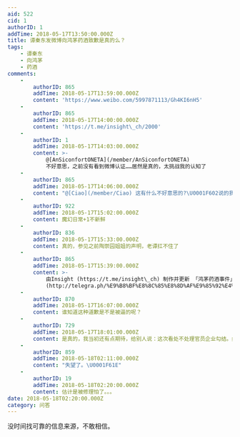 ```yaml
---
aid: 522
cid: 1
authorID: 1
addTime: 2018-05-17T13:50:00.000Z
title: 谭秦东发微博向鸿茅药酒致歉是真的么？
tags:
    - 谭秦东
    - 向鸿茅
    - 药酒
comments:
    -
        authorID: 865
        addTime: 2018-05-17T13:59:00.000Z
        content: 'https://www.weibo.com/5997871113/Gh4KI6nH5'
    -
        authorID: 865
        addTime: 2018-05-17T14:00:00.000Z
        content: 'https://t.me/insight\_ch/2000'
    -
        authorID: 1
        addTime: 2018-05-17T14:03:00.000Z
        content: >-
            @[AnSiconfortONETA](/member/AnSiconfortONETA)
            不好意思，之前没有看到微博认证……居然是真的，太挑战我的认知了
    -
        authorID: 865
        addTime: 2018-05-17T14:06:00.000Z
        content: "@[Ciao](/member/Ciao) 这有什么不好意思的?\U0001F602说的我反而不好意思了. 唉, 魔幻日常."
    -
        authorID: 922
        addTime: 2018-05-17T15:02:00.000Z
        content: 魔幻日常+1不新鲜
    -
        authorID: 836
        addTime: 2018-05-17T15:33:00.000Z
        content: 真的，参见之前陶崇园姐姐的声明，老谭扛不住了
    -
        authorID: 865
        addTime: 2018-05-17T15:39:00.000Z
        content: >-
            由Insight (https://t.me/insight\_ch) 制作并更新 「鸿茅药酒事件」相关报道
            (http://telegra.ph/%E9%B8%BF%E8%8C%85%E8%8D%AF%E9%85%92%E4%BA%8B%E4%BB%B6-04-15)
    -
        authorID: 870
        addTime: 2018-05-17T16:07:00.000Z
        content: 谁知道这种道歉是不是被逼的呢？
    -
        authorID: 729
        addTime: 2018-05-17T18:01:00.000Z
        content: 是真的，我当初还有点期待，给别人说：这次看处不处理官员企业勾结。结果这结果把我脸打的生疼。
    -
        authorID: 859
        addTime: 2018-05-18T02:11:00.000Z
        content: "失望了。\U0001F61E"
    -
        authorID: 19
        addTime: 2018-05-18T02:20:00.000Z
        content: 估计是被修理怕了。。。
date: 2018-05-18T02:20:00.000Z
category: 问答
---
```


没时间找可靠的信息来源，不敢相信。
